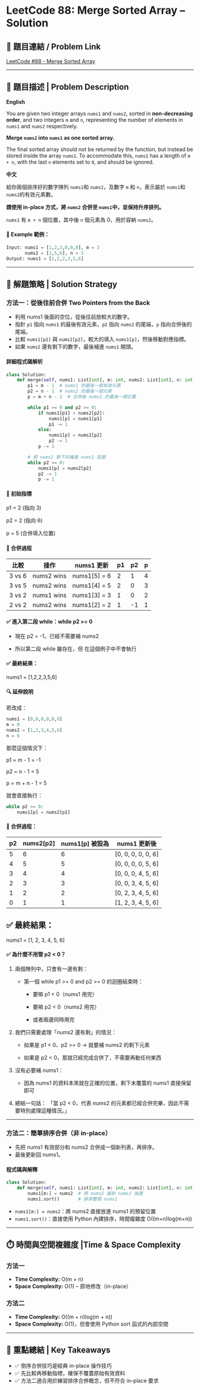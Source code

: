 # LeetCode 88: Merge Sorted Array – Solution
## 🔗 題目連結 / Problem Link  
[LeetCode #88 - Merge Sorted Array](https://leetcode.com/problems/merge-sorted-array/)

---

## 📖 題目描述 | Problem Description

**English**

You are given two integer arrays `nums1` and `nums2`, sorted in **non-decreasing order**, and two integers `m` and `n`, representing the number of elements in `nums1` and `nums2` respectively.

**Merge `nums2` into `nums1` as one sorted array.**

The final sorted array should not be returned by the function, but instead be stored inside the array `nums1`. To accommodate this, `nums1` has a length of `m + n`, with the last `n` elements set to `0`, and should be ignored.

**中文**

給你兩個排序好的數字陣列 `nums1`和 `nums2`，及數字 `m` 和 `n`，表示屬於 `nums1`和 `nums2`的有效元素數。

**請使用 in-place 方式，將 `nums2` 合併至 `nums1`中，並保持升序排列。**

`nums1` 有 `m + n` 個位置，其中後 `n` 個元素為 0，用於容納 `nums2`。

#### 🧪 Example 範例：

```python
Input: nums1 = [1,2,3,0,0,0], m = 3
       nums2 = [2,5,6], n = 3
Output: nums1 = [1,2,2,3,5,6]
```

---

## 🤔 解題策略 | Solution Strategy

### 方法一：從後往前合併 Two Pointers from the Back

- 利用 nums1 後面的空位，從後往前放較大的數字。
- 指針 `p1` 指向 `nums1` 的最後有效元素，`p2` 指向 `nums2` 的尾端，`p` 指向合併後的尾端。
- 比較 `nums1[p1]` 與 `nums2[p2]`，較大的填入 `nums1[p]`，然後移動對應指標。
- 如果 `nums2` 還有剩下的數字，最後補進 `nums1` 開頭。

#### 詳細程式碼解析
```python
class Solution:
    def merge(self, nums1: List[int], m: int, nums2: List[int], n: int) -> None:
        p1 = m - 1  # nums1 的最後一個有效元素
        p2 = n - 1  # nums2 的最後一個元素
        p = m + n - 1  # 合併後 nums1 的最後一個位置

        while p1 >= 0 and p2 >= 0:
            if nums1[p1] > nums2[p2]:
                nums1[p] = nums1[p1]
                p1 -= 1
            else:
                nums1[p] = nums2[p2]
                p2 -= 1
            p -= 1

        # 把 nums2 剩下的補進 nums1 前面
        while p2 >= 0:
            nums1[p] = nums2[p2]
            p2 -= 1
            p -= 1
```
#### 📌 初始指標
p1 = 2 (指向 3)

p2 = 2 (指向 6)

p = 5 (合併填入位置)

#### 🔁 合併過程
| 比較     | 操作         | nums1 更新      | p1 | p2 | p |
| ------ | ---------- | ------------- | -- | -- | - |
| 3 vs 6 | nums2 wins | nums1\[5] = 6 | 2  | 1  | 4 |
| 3 vs 5 | nums2 wins | nums1\[4] = 5 | 2  | 0  | 3 |
| 3 vs 2 | nums1 wins | nums1\[3] = 3 | 1  | 0  | 2 |
| 2 vs 2 | nums2 wins | nums1\[2] = 2 | 1  | -1 | 1 |

#### ✅ 進入第二段 while：while p2 >= 0
- 現在 p2 = -1，已經不需要補 nums2

- 所以第二段 while 雖存在，但 在這個例子中不會執行

#### ✅ 最終結果：
nums1 = [1,2,2,3,5,6]

#### 🔍 延伸說明
若改成：
```python 
nums1 = [0,0,0,0,0,0]
m = 0
nums2 = [1,2,3,4,5,6]
n = 6
```
那麼這個情況下：

p1 = m - 1 = -1

p2 = n - 1 = 5

p = m + n - 1 = 5

就會直接執行：
```python
while p2 >= 0:
    nums1[p] = nums2[p2]
```
#### 🔁 合併過程：

| p2 | nums2\[p2] | nums1\[p] 被設為 | nums1 更新後           |
| -- | ---------- | ------------- | ------------------- |
| 5  | 6          | 6             | \[0, 0, 0, 0, 0, 6] |
| 4  | 5          | 5             | \[0, 0, 0, 0, 5, 6] |
| 3  | 4          | 4             | \[0, 0, 0, 4, 5, 6] |
| 2  | 3          | 3             | \[0, 0, 3, 4, 5, 6] |
| 1  | 2          | 2             | \[0, 2, 3, 4, 5, 6] |
| 0  | 1          | 1             | \[1, 2, 3, 4, 5, 6] |

## ✅ 最終結果：

nums1 = [1, 2, 3, 4, 5, 6]

#### ✅ 為什麼不用管 p2 < 0？
1. 兩個陣列中，只會有一邊有剩：

    - 第一個 while p1 >= 0 and p2 >= 0 的迴圈結束時：

        - 要嘛 p1 < 0（nums1 用完）

        - 要嘛 p2 < 0（nums2 用完）

        - 或者兩邊同時用完

2. 我們只需要處理「nums2 還有剩」的情況：

    - 如果是 p1 < 0、p2 >= 0 → 就要補 nums2 的剩下元素

    - 如果是 p2 < 0，那就已經完成合併了，不需要再動任何東西

3. 沒有必要補 nums1：

    - 因為 nums1 的資料本來就在正確的位置，剩下未覆蓋的 nums1 直接保留即可

4. 總結一句話：
    「當 p2 < 0，代表 nums2 的元素都已經合併完畢，因此不需要特別處理這種情況。」
    
---

### 方法二：簡單排序合併（非 in-place）
- 先把 nums1 有效部分和 nums2 合併成一個新列表，再排序。
- 最後更新回 nums1。

#### 程式碼與解釋
```python
class Solution:
    def merge(self, nums1: List[int], m: int, nums2: List[int], n: int) -> None:
        nums1[m:] = nums2  # 將 nums2 接到 nums1 後面
        nums1.sort()       # 排序整個 nums1
```
- `nums1[m:] = nums2`：將 nums2 直接放進 nums1 的預留位置
- `nums1.sort()`：直接使用 Python 內建排序，時間複雜度 O((m+n)log(m+n))

---

## ⏱️ 時間與空間複雜度 |Time & Space Complexity 

### 方法一
- **Time Complexity:** O(m + n)
- **Space Complexity:** O(1) – 原地修改（in-place）

### 方法二
- **Time Complexity:** O((m + n)log(m + n))
- **Space Complexity:** O(1)，但會使用 Python sort 函式的內部空間

---

## 📌 重點總結 | Key Takeaways
- ✅ 倒序合併技巧是經典 in-place 操作技巧
- ✅ 先比較再移動指標，確保不覆蓋原始有效資料
- ✅ 方法二適合用於練習排序合併概念，但不符合 in-place 要求
